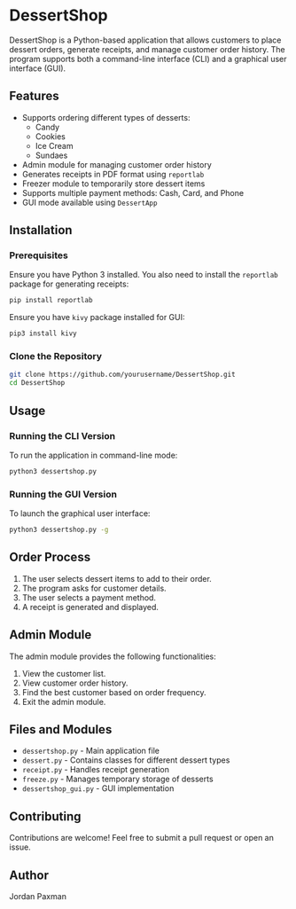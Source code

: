# DessertShop

DessertShop is a Python-based application that allows customers to place dessert orders, generate receipts, and manage customer order history. The program supports both a command-line interface (CLI) and a graphical user interface (GUI).

## Features

- Supports ordering different types of desserts:
  - Candy
  - Cookies
  - Ice Cream
  - Sundaes
- Admin module for managing customer order history
- Generates receipts in PDF format using `reportlab`
- Freezer module to temporarily store dessert items
- Supports multiple payment methods: Cash, Card, and Phone
- GUI mode available using `DessertApp`

## Installation

### Prerequisites

Ensure you have Python 3 installed. You also need to install the `reportlab` package for generating receipts:

```bash
pip install reportlab
```

Ensure you have `kivy` package installed for GUI:

```bash
pip3 install kivy
```

### Clone the Repository

```bash
git clone https://github.com/yourusername/DessertShop.git
cd DessertShop
```

## Usage

### Running the CLI Version

To run the application in command-line mode:

```bash
python3 dessertshop.py
```

### Running the GUI Version

To launch the graphical user interface:

```bash
python3 dessertshop.py -g
```

## Order Process

1. The user selects dessert items to add to their order.
2. The program asks for customer details.
3. The user selects a payment method.
4. A receipt is generated and displayed.

## Admin Module

The admin module provides the following functionalities:

1. View the customer list.
2. View customer order history.
3. Find the best customer based on order frequency.
4. Exit the admin module.

## Files and Modules

- `dessertshop.py` - Main application file
- `dessert.py` - Contains classes for different dessert types
- `receipt.py` - Handles receipt generation
- `freeze.py` - Manages temporary storage of desserts
- `dessertshop_gui.py` - GUI implementation

## Contributing

Contributions are welcome! Feel free to submit a pull request or open an issue.

## Author

Jordan Paxman
